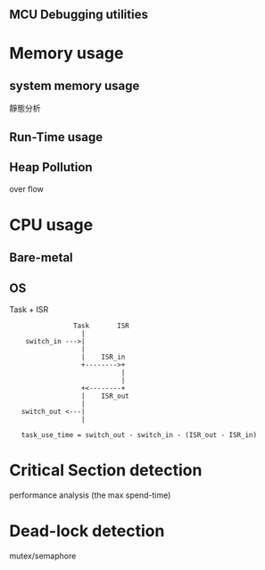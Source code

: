 MCU Debugging utilities
---

# Memory usage

## system memory usage

靜態分析

## Run-Time usage

## Heap Pollution

over flow


# CPU usage

## Bare-metal


## OS

Task + ISR

```
                Task       ISR
                  |
    switch_in --->|
                  |
                  |    ISR_in
                  +-------->+
                            |
                            |
                  +<--------+
                  |    ISR_out
                  |
   switch_out <---|
                  |

   task_use_time = switch_out - switch_in - (ISR_out - ISR_in)
```

# Critical Section detection

performance analysis (the max spend-time)

# Dead-lock detection

mutex/semaphore

